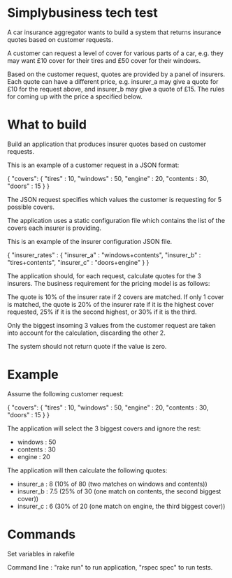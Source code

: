# Simplybusiness tech test

A car insurance aggregator wants to build a system that returns insurance quotes based on customer requests.

A customer can request a level of cover for various parts of a car, e.g. they  may want £10 cover for their tires and £50 cover for their windows.

Based on the customer request, quotes are provided by a panel of insurers. Each quote can have a different price, e.g. insurer_a may give a quote for £10 for the request above, and insurer_b may give a quote of £15. The rules for coming up with the price a specified below.

# What to build

Build an application that produces insurer quotes based on customer requests.

This is an example of a customer request in a JSON format:

{
    "covers": {
        "tires" : 10,
        "windows" : 50,
        "engine" : 20,
        "contents : 30,
        "doors" : 15
    }
 }
 
 The JSON request specifies which values the customer is requesting for 5 possible covers.
 
 The application uses a static configuration file which contains the list of the covers each insurer is providing.
 
 This is an example of the insurer configuration JSON file.
 
 {
    "insurer_rates" : {
        "insurer_a" : "windows+contents",
        "insurer_b" : "tires+contents",
        "insurer_c" : "doors+engine"
    }
  }
  
The application should, for each request, calculate quotes for the 3 insurers. The business requirement for the pricing model is as follows:
  
The quote is 10% of the insurer rate if 2 covers are matched. If only 1 cover is matched, the quote is 20% of the insurer rate if it is the highest cover requested, 25% if it is the second highest, or 30% if it is the third.

Only the biggest insoming 3 values from the customer request are taken into account for the calculation, discarding the other 2.

The system should not return quote if the value is zero.

# Example

Assume the following customer request:

{
    "covers": {
        "tires" : 10,
        "windows" : 50,
        "engine" : 20,
        "contents : 30,
        "doors" : 15
    }
 }
 
 The application will select the 3 biggest covers and ignore the rest:
 
 * windows : 50
 * contents : 30
 * engine : 20
 
 The application will then calculate the following quotes:
 
 * insurer_a : 8 (10% of 80 (two matches on windows and contents))
 * insurer_b : 7.5 (25% of 30 (one match on contents, the second biggest cover))
 * insurer_c : 6 (30% of 20 (one match on engine, the third biggest cover))
 
 # Commands
 
 Set variables in rakefile
 
 Command line : "rake run" to run application, "rspec spec" to run tests.
 
     
